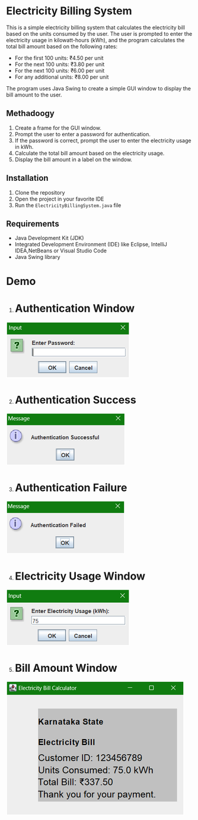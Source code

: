 # Electricity Billing System

This is a simple electricity billing system that calculates the electricity bill based on the units consumed by the user. The user is prompted to enter the electricity usage in kilowatt-hours (kWh), and the program calculates the total bill amount based on the following rates:  

- For the first 100 units: ₹4.50 per unit
- For the next 100 units: ₹3.80 per unit
- For the next 100 units: ₹6.00 per unit
- For any additional units: ₹8.00 per unit

The program uses Java Swing to create a simple GUI window to display the bill amount to the user.

## Methadoogy

1. Create a frame for the GUI window.
2. Prompt the user to enter a password for authentication.
3. If the password is correct, prompt the user to enter the electricity usage in kWh.
4. Calculate the total bill amount based on the electricity usage.
5. Display the bill amount in a label on the window.

## Installation

1. Clone the repository
2. Open the project in your favorite IDE
3. Run the `ElectricityBillingSystem.java` file

## Requirements

- Java Development Kit (JDK)
- Integrated Development Environment (IDE) like Eclipse, IntelliJ IDEA,NetBeans or Visual Studio Code
- Java Swing library

# Demo 

1. # Authentication Window

 ![Authentication](./images/image.png)

2. # Authentication Success

 ![Sucess](./images/image-1.png)

3. # Authentication Failure

 ![Failure](./images/image-2.png)

4. # Electricity Usage Window
![Usage](./images/image-3.png)

5. # Bill Amount Window
![Bill](./images/image-4.png)